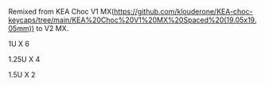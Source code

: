 Remixed from KEA Choc V1 MX(https://github.com/klouderone/KEA-choc-keycaps/tree/main/KEA%20Choc%20V1%20MX%20Spaced%20(19.05x19.05mm)) to V2 MX.

1U X 6

1.25U X 4

1.5U X 2